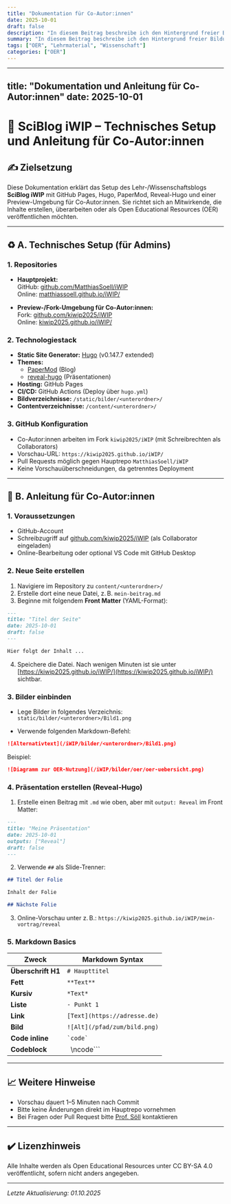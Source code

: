 ```yaml
---
title: "Dokumentation für Co-Autor:innen"
date: 2025-10-01
draft: false
description: "In diesem Beitrag beschreibe ich den Hintergrund freier Bildungsmaterialien und stelle drei zentrale Argumentationsfiguren zur Nutzung von OER aus der Perspektive der beruflichen Bildung vor."
summary: "In diesem Beitrag beschreibe ich den Hintergrund freier Bildungsmaterialien und stelle drei zentrale Argumentationsfiguren zur Nutzung von OER aus der Perspektive der beruflichen Bildung vor."
tags: ["OER", "Lehrmaterial", "Wissenschaft"]
categories: ["OER"]
---
```


---

## title: "Dokumentation und Anleitung für Co-Autor\:innen" date: 2025-10-01

# 🔧 SciBlog iWIP – Technisches Setup und Anleitung für Co-Autor\:innen

## ✍️ Zielsetzung

Diese Dokumentation erklärt das Setup des Lehr-/Wissenschaftsblogs **SciBlog iWIP** mit GitHub Pages, Hugo, PaperMod, Reveal-Hugo und einer Preview-Umgebung für Co-Autor\:innen. Sie richtet sich an Mitwirkende, die Inhalte erstellen, überarbeiten oder als Open Educational Resources (OER) veröffentlichen möchten.

---

## ♻️ A. Technisches Setup (für Admins)

### 1. Repositories

- **Hauptprojekt:**\
  GitHub: [github.com/MatthiasSoell/iWIP](https://github.com/MatthiasSoell/iWIP)\
  Online: [matthiassoell.github.io/iWIP/](https://matthiassoell.github.io/iWIP/)

- **Preview-/Fork-Umgebung für Co-Autor\:innen:**\
  Fork: [github.com/kiwip2025/iWIP](https://github.com/kiwip2025/iWIP)\
  Online: [kiwip2025.github.io/iWIP/](https://kiwip2025.github.io/iWIP/)

### 2. Technologiestack

- **Static Site Generator:** [Hugo](https://gohugo.io/) (v0.147.7 extended)
- **Themes:**
  - [PaperMod](https://github.com/adityatelange/hugo-PaperMod) (Blog)
  - [reveal-hugo](https://github.com/joshed-io/reveal-hugo) (Präsentationen)
- **Hosting:** GitHub Pages
- **CI/CD:** GitHub Actions (Deploy über `hugo.yml`)
- **Bildverzeichnisse:** `/static/bilder/<unterordner>/`
- **Contentverzeichnisse:** `/content/<unterordner>/`

### 3. GitHub Konfiguration

- Co-Autor\:innen arbeiten im Fork `kiwip2025/iWIP` (mit Schreibrechten als Collaborators)
- Vorschau-URL: `https://kiwip2025.github.io/iWIP/`
- Pull Requests möglich gegen Hauptrepo `MatthiasSoell/iWIP`
- Keine Vorschauüberschneidungen, da getrenntes Deployment

---

## 📄 B. Anleitung für Co-Autor\:innen

### 1. Voraussetzungen

- GitHub-Account
- Schreibzugriff auf [github.com/kiwip2025/iWIP](https://github.com/kiwip2025/iWIP) (als Collaborator eingeladen)
- Online-Bearbeitung oder optional VS Code mit GitHub Desktop

### 2. Neue Seite erstellen

1. Navigiere im Repository zu `content/<unterordner>/`
2. Erstelle dort eine neue Datei, z. B. `mein-beitrag.md`
3. Beginne mit folgendem **Front Matter** (YAML-Format):

```markdown
---
title: "Titel der Seite"
date: 2025-10-01
draft: false
---

Hier folgt der Inhalt ...
```

4. Speichere die Datei. Nach wenigen Minuten ist sie unter [https://kiwip2025.github.io/iWIP/](https://kiwip2025.github.io/iWIP/) sichtbar.

### 3. Bilder einbinden

- Lege Bilder in folgendes Verzeichnis: `static/bilder/<unterordner>/Bild1.png`

- Verwende folgenden Markdown-Befehl:

```markdown
![Alternativtext](/iWIP/bilder/<unterordner>/Bild1.png)
```

Beispiel:

```markdown
![Diagramm zur OER-Nutzung](/iWIP/bilder/oer/oer-uebersicht.png)
```

### 4. Präsentation erstellen (Reveal-Hugo)

1. Erstelle einen Beitrag mit `.md` wie oben, aber mit `output: Reveal` im Front Matter:

```markdown
---
title: "Meine Präsentation"
date: 2025-10-01
outputs: ["Reveal"]
draft: false
---
```

2. Verwende `##` als Slide-Trenner:

```markdown
## Titel der Folie

Inhalt der Folie

## Nächste Folie
```

3. Online-Vorschau unter z. B.: `https://kiwip2025.github.io/iWIP/mein-vortrag/reveal`

### 5. Markdown Basics

| Zweck              | Markdown Syntax              |
| ------------------ | ---------------------------- |
| **Überschrift H1** | `# Haupttitel`               |
| **Fett**           | `**Text**`                   |
| **Kursiv**         | `*Text*`                     |
| **Liste**          | `- Punkt 1`                  |
| **Link**           | `[Text](https://adresse.de)` |
| **Bild**           | `![Alt](/pfad/zum/bild.png)` |
| **Code inline**    | `` `code` ``                 |
| **Codeblock**      | ` `\ncode\`\`\`              |

---

## 📈 Weitere Hinweise

- Vorschau dauert 1–5 Minuten nach Commit
- Bitte keine Änderungen direkt im Hauptrepo vornehmen
- Bei Fragen oder Pull Request bitte [Prof. Söll](https://github.com/MatthiasSoell) kontaktieren

---

## ✔️ Lizenzhinweis

Alle Inhalte werden als Open Educational Resources unter CC BY-SA 4.0 veröffentlicht, sofern nicht anders angegeben.

---

*Letzte Aktualisierung: 01.10.2025*
